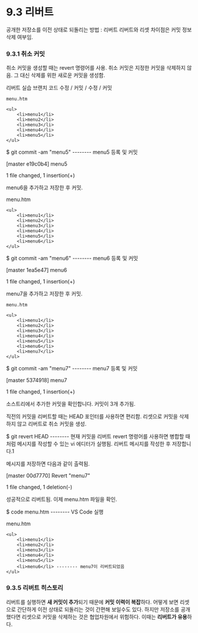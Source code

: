 # 9.3 리버트
공개한 저장소를 이전 상태로 되돌리는 방법 : 리버트 리버트와 리셋 차이점은 커밋 정보 삭제 여부임.

### 9.3.1 취소 커밋
취소 커밋을 생성할 때는 revert 명령어를 사용. 취소 커밋은 지정한 커밋을 삭제하지 않음. 그 대신 삭제를 위한 새로운 커밋을 생성함.



리버트 실습
브랜치 코드 수정 / 커밋 / 수정 / 커밋
```
menu.htm

<ul>
    <li>menu1</li>
    <li>menu2</li>
    <li>menu3</li>
    <li>menu4</li>
    <li>menu5</li>
</ul>
```


$ git commit -am "menu5" -------- menu5 등록 및 커밋  

[master e19c0b4] menu5 

 1 file changed, 1 insertion(+) 
 
menu6을 추가하고 저장한 후 커밋. 


menu.htm 

```
<ul>
    <li>menu1</li>
    <li>menu2</li>
    <li>menu3</li>
    <li>menu4</li>
    <li>menu5</li>
    <li>menu6</li>
</ul>
```

$ git commit -am "menu6" -------- menu6 등록 및 커밋 

[master 1ea5e47] menu6 

 1 file changed, 1 insertion(+) 
 
menu7을 추가하고 저장한 후 커밋. 

```
menu.htm

<ul>
    <li>menu1</li>
    <li>menu2</li>
    <li>menu3</li>
    <li>menu4</li>
    <li>menu5</li>
    <li>menu6</li>
    <li>menu7</li>
</ul>
```


$ git commit -am "menu7" -------- menu7 등록 및 커밋 

[master 5374918] menu7 

 1 file changed, 1 insertion(+) 
 
소스트리에서 추가한 커밋을 확인합니다. 커밋이 3개 추가됨. 




직전의 커밋을 리버트할 때는 HEAD 포인터를 사용하면 편리함. 리셋으로 커밋을 삭제하지 않고 리버트로 취소 커밋을 생성.


$ git revert HEAD -------- 현재 커밋을 리버트
revert 명령어를 사용하면 병합할 때처럼 메시지를 작성할 수 있는 vi 에디터가 실행됨. 리버트 메시지를 작성한 후 저장합니다.1



메시지를 저장하면 다음과 같이 출력됨.

 [master 00d7770] Revert "menu7" 
 
 1 file changed, 1 deletion(-) 
 
성공적으로 리버트됨. 이제 menu.htm 파일을 확인. 




$ code menu.htm -------- VS Code 실행 

menu.htm 

```
<ul>
    <li>menu1</li>
    <li>menu2</li>
    <li>menu3</li>
    <li>menu4</li>
    <li>menu5</li>
    <li>menu6</li> -------- menu7이 리버트되었음
</ul>
```

### 9.3.5 리버트 히스토리 

리버트를 실행하면 **새 커밋이 추가**되기 때문에 **커밋 이력이 복잡**하다. 어떻게 보면 리셋으로 간단하게 이전 상태로 되돌리는 것이 간편해 보일수도 있다. 하지만 저장소를 공개했다면 리셋으로 커밋을 삭제하는 것은 협업차원에서 위험하다. 이때는 **리버트가 유용**하다.
